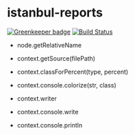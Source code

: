 # istanbul-reports

[![Greenkeeper badge](https://badges.greenkeeper.io/istanbuljs/istanbul-reports.svg)](https://greenkeeper.io/)
[![Build Status](https://travis-ci.org/istanbuljs/istanbul-reports.svg?branch=master)](https://travis-ci.org/istanbuljs/istanbul-reports)

- node.getRelativeName

- context.getSource(filePath)
- context.classForPercent(type, percent)
- context.console.colorize(str, class)
- context.writer
- context.console.write
- context.console.println
